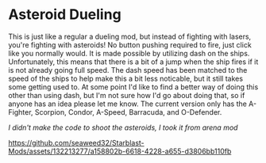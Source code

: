 # Asteroid Dueling
This is just like a regular a dueling mod, but instead of fighting with lasers, you're fighting with asteroids!
No button pushing required to fire, just click like you normally would. It is made possible by utilizing dash on the ships. 
Unfortunately, this means that there is a bit of a jump when the ship fires if it is not already going full speed. The dash speed has been matched to the speed of the ships to help make this a bit less noticable, but it still takes some getting used to.
At some point I'd like to find a better way of doing this other than using dash, but I'm not sure how I'd go about doing that, so if anyone has an idea please let me know.
The current version only has the A-Fighter, Scorpion, Condor, A-Speed, Barracuda, and O-Defender.


*I didn't make the code to shoot the asteroids, I took it from arena mod*

https://github.com/seaweed32/Starblast-Mods/assets/132213277/a158802b-6618-4228-a655-d3806bb110fb

